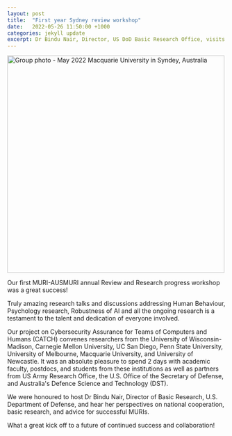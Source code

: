 ```yaml
---
layout: post
title:  "First year Sydney review workshop"
date:   2022-05-26 11:50:00 +1000
categories: jekyll update
excerpt: Dr Bindu Nair, Director, US DoD Basic Research Office, visits CATCH
---
```


<img src="{{ site.url }}/assets/img/2022-05-mq.jpg" width=500 alt="Group photo - May 2022 Macquarie University in Syndey, Australia" />

<br>

Our first MURI-AUSMURI annual Review and Research progress workshop was a great success!

Truly amazing research talks and discussions addressing Human Behaviour, Psychology research, Robustness of AI and all the ongoing research is a testament to the talent and dedication of everyone involved.

Our project on Cybersecurity Assurance for Teams of Computers and Humans (CATCH) convenes researchers from the University of Wisconsin-Madison, Carnegie Mellon University, UC San Diego, Penn State University, University of Melbourne, Macquarie University, and University of Newcastle. It was an absolute pleasure to spend 2 days with academic faculty, postdocs, and students from these institutions as well as partners from US Army Research Office, the U.S. Office of the Secretary of Defense, and Australia's Defence Science and Technology (DST).

We were honoured to host Dr Bindu Nair, Director of Basic Research, U.S. Department of Defense, and hear her perspectives on national cooperation, basic research, and advice for successful MURIs.

What a great kick off to a future of continued success and collaboration!
